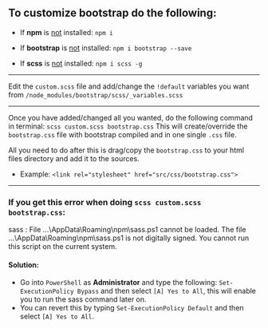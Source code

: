 ## To customize bootstrap do the following:

- If **npm** is <ins>not</ins> installed: `npm i`

- If **bootstrap** is <ins>not</ins> installed: `npm i bootstrap --save`

- If **scss** is <ins>not</ins> installed: `npm i scss -g`

---

Edit the `custom.scss` file and add/change the `!default` variables you want from `/node_modules/bootstrap/scss/_variables.scss`

---

Once you have added/changed all you wanted, do the following command in terminal:
`scss custom.scss bootstrap.css`
This will create/override the `bootstrap.css` file with bootstrap compiled and in one single `.css` file.

All you need to do after this is drag/copy the `bootstrap.css` to your html files directory and add it to the sources. 
- Example: ```<link rel="stylesheet" href="src/css/bootstrap.css">```

---

### If you get this error when doing `scss custom.scss bootstrap.css`: 

<div class="text-red">
sass : File ...\AppData\Roaming\npm\sass.ps1 cannot be loaded. The file ...\AppData\Roaming\npm\sass.ps1 is not digitally signed. You cannot run this script on the current system.
</div>

#### Solution:

- Go into `PowerShell` as **Administrator** and type the following: `Set-ExecutionPolicy Bypass` and then select 
`[A] Yes to All`, this will enable you to run the sass command later on. 
- You can revert this by typing `Set-ExecutionPolicy Default` and then select `[A] Yes to All`.

